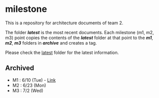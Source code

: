 # milestone

This is a repository for architecture documents of team 2.

The folder ***latest*** is the most recent documents. Each milestone (m1, m2, m3) point copies the contents of the ***latest*** folder at that point to the ***m1***, ***m2***, ***m3*** folders in ***archive*** and creates a tag.

Please check the [latest](./latest) folder for the latest information.

## Archived

- M1 : 6/10 (Tue) - [Link](./archive/m1)
- M2 : 6/23 (Mon)
- M3 : 7/2 (Wed)